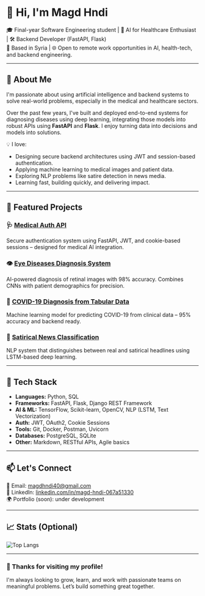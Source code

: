# 👋 Hi, I'm Magd Hndi

🎓 Final-year Software Engineering student | 🧠 AI for Healthcare Enthusiast | 🛠️ Backend Developer (FastAPI, Flask)  
📍 Based in Syria | 🌐 Open to remote work opportunities in AI, health-tech, and backend engineering.

---

## 🚀 About Me

I'm passionate about using artificial intelligence and backend systems to solve real-world problems, especially in the medical and healthcare sectors.

Over the past few years, I've built and deployed end-to-end systems for diagnosing diseases using deep learning, integrating those models into robust APIs using **FastAPI** and **Flask**. I enjoy turning data into decisions and models into solutions.

💡 I love:
- Designing secure backend architectures using JWT and session-based authentication.
- Applying machine learning to medical images and patient data.
- Exploring NLP problems like satire detection in news media.
- Learning fast, building quickly, and delivering impact.

---

## 🧠 Featured Projects

### 🩺 [Medical Auth API](https://github.com/Magood1/Medical-Auth-API)
Secure authentication system using FastAPI, JWT, and cookie-based sessions – designed for medical AI integration.

### 👁️ [Eye Diseases Diagnosis System](https://github.com/Magood1/Eye-Diseases-Diagnosis-Project)
AI-powered diagnosis of retinal images with 98% accuracy. Combines CNNs with patient demographics for precision.

### 🦠 [COVID-19 Diagnosis from Tabular Data](https://github.com/Magood1/Corona-Diagnosis-Project)
Machine learning model for predicting COVID-19 from clinical data – 95% accuracy and backend ready.

### 📰 [Satirical News Classification](https://github.com/Magood1/Satirical-News-Headlines-Classification)
NLP system that distinguishes between real and satirical headlines using LSTM-based deep learning.

---

## 🔧 Tech Stack

- **Languages:** Python, SQL  
- **Frameworks:** FastAPI, Flask, Django REST Framework  
- **AI & ML:** TensorFlow, Scikit-learn, OpenCV, NLP (LSTM, Text Vectorization)  
- **Auth:** JWT, OAuth2, Cookie Sessions  
- **Tools:** Git, Docker, Postman, Uvicorn  
- **Databases:** PostgreSQL, SQLite  
- **Other:** Markdown, RESTful APIs, Agile basics

---

## 📫 Let's Connect

📧 Email: magdhndi40@gmail.com  
🔗 LinkedIn: [linkedin.com/in/magd-hndi-067a51330](https://www.linkedin.com/in/magd-hndi-067a51330)  
🌍 Portfolio (soon): under development

---

## 📈 Stats (Optional)

![Top Langs](https://github-readme-stats.vercel.app/api/top-langs/?username=Magood1&layout=compact&theme=tokyonight)

---

### 🙏 Thanks for visiting my profile!

I'm always looking to grow, learn, and work with passionate teams on meaningful problems. Let’s build something great together.
